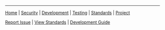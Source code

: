 ---
[Home](main.md) | [Security](security/index.md) | [Development](development/index.md) | [Testing](testing/index.md) | [Standards](standards/index.md) | [Project](project/index.md)

[Report Issue](https://github.com/unixthat/OO-ACS/issues/new) | [View Standards](standards/index.md) | [Development Guide](development/development-guide.md) 